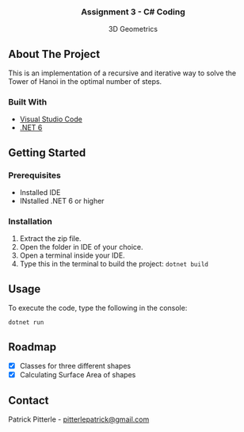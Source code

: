 <h3 align="center">Assignment 3 - C# Coding</h3>

  <p align="center">
    3D Geometrics


## About The Project

This is an implementation of a recursive and iterative way to solve the Tower of Hanoi in the optimal number of steps.


### Built With

* [Visual Studio Code](https://code.visualstudio.com/)
* [.NET 6](https://dotnet.microsoft.com/en-us/)


## Getting Started

### Prerequisites

* Installed IDE
* INstalled .NET 6 or higher


### Installation

1. Extract the zip file.
2. Open the folder in IDE of your choice.
3. Open a terminal inside your IDE.
4. Type this in the terminal to build the project: ``dotnet build ``


## Usage

To execute the code, type the following in the console:

``dotnet run``


## Roadmap

- [x] Classes for three different shapes
- [x] Calculating Surface Area of shapes

<!-- See the [open issues](https://github.com/github_username/repo_name/issues) for a full list of proposed features (and known issues). -->


## Contact

Patrick Pitterle - pitterlepatrick@gmail.com